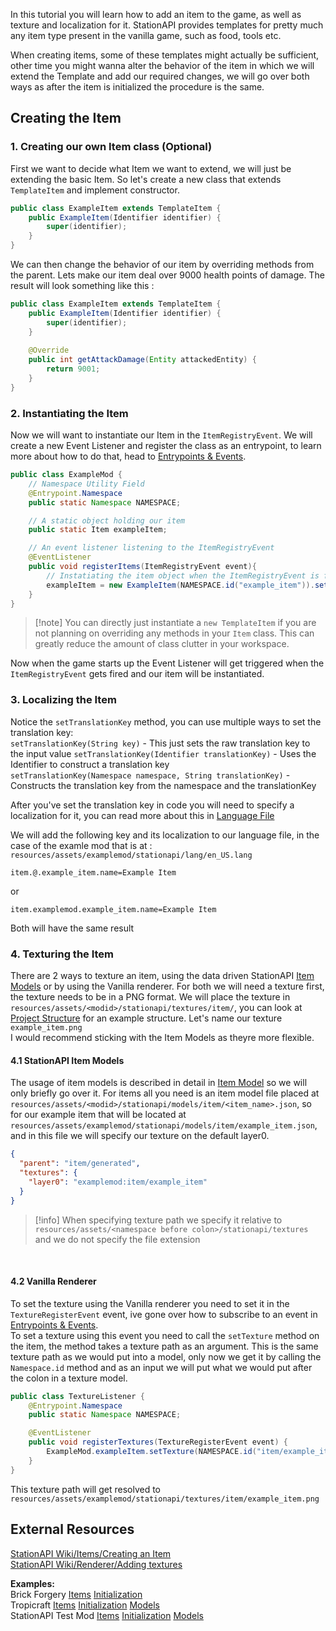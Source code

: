 In this tutorial you will learn how to add an item to the game, as well as texture and localization for it. StationAPI provides templates for pretty much any item type present in the vanilla game, such as food, tools etc.  

When creating items, some of these templates might actually be sufficient, other time you might wanna alter the behavior of the item in which we will extend the Template and add our required changes, we will go over both ways as after the item is initialized the procedure is the same.  

## Creating the Item
### 1. Creating our own Item class (Optional)
First we want to decide what Item we want to extend, we will just be extending the basic Item. So let's create a new class that extends `TemplateItem` and implement constructor.  

```java
public class ExampleItem extends TemplateItem {  
    public ExampleItem(Identifier identifier) {  
        super(identifier);  
    }  
}
```

We can then change the behavior of our item by overriding methods from the parent. Lets make our item deal over 9000 health points of damage. The result will look something like this :  

```java
public class ExampleItem extends TemplateItem {  
    public ExampleItem(Identifier identifier) {  
        super(identifier);  
    }  
  
    @Override  
    public int getAttackDamage(Entity attackedEntity) {  
        return 9001;  
    }  
}
```

### 2. Instantiating the Item
Now we will want to instantiate our Item in the `ItemRegistryEvent`. We will create a new Event Listener and register the class as an entrypoint, to learn more about how to do that, head to [Entrypoints & Events](Entrypoints%20&%20Events.md).

```java
public class ExampleMod {
	// Namespace Utility Field
	@Entrypoint.Namespace  
	public static Namespace NAMESPACE;

	// A static object holding our item
	public static Item exampleItem;

	// An event listener listening to the ItemRegistryEvent
	@EventListener  
	public void registerItems(ItemRegistryEvent event){
		// Instatiating the item object when the ItemRegistryEvent is fired
		exampleItem = new ExampleItem(NAMESPACE.id("example_item")).setTranslationKey(NAMESPACE, "example_item");
	}
}
```

> [!note] You can directly just instantiate a `new TemplateItem` if you are not planning on overriding any methods in your `Item` class. This can greatly reduce the amount of class clutter in your workspace.

Now when the game starts up the Event Listener will get triggered when the  `ItemRegistryEvent` gets fired and our item will be instantiated.  
### 3. Localizing the Item
Notice the `setTranslationKey` method, you can use multiple ways to set the translation key:  
`setTranslationKey(String key)` - This just sets the raw translation key to the input value
`setTranslationKey(Identifier translationKey)` - Uses the Identifier to construct a translation key  
`setTranslationKey(Namespace namespace, String translationKey)` - Constructs the translation key from the namespace and the translationKey  

After you've set the translation key in code you will need to specify a localization for it, you can read more about this in [Language File](Language%20File.md)  

We will add the following key and its localization to our language file, in the case of the examle mod that is at : `resources/assets/examplemod/stationapi/lang/en_US.lang`

```properties
item.@.example_item.name=Example Item
```

or  

```properties
item.examplemod.example_item.name=Example Item
```

Both will have the same result

### 4. Texturing the Item
There are 2 ways to texture an item, using the data driven StationAPI [Item Models](Item%20Model.md) or by using the Vanilla renderer.  For both we will need a texture first, the texture needs to be in a PNG format. We will place the texture in `resources/assets/<modid>/stationapi/textures/item/`, you can look at [Project Structure](Project%20Structure.md) for an example structure. Let's name our texture `example_item.png`  
I would recommend sticking with the Item Models as theyre more flexible.

#### 4.1 StationAPI Item Models
The usage of item models is described in detail in [Item Model](Item%20Model.md) so we will only briefly go over it. For items all you need is an item model file placed at `resources/assets/<modid>/stationapi/models/item/<item_name>.json`, so for our example item that will be located at `resources/assets/examplemod/stationapi/models/item/example_item.json`, and in this file we will specify our texture on the default layer0. 

```json
{  
  "parent": "item/generated",  
  "textures": {  
    "layer0": "examplemod:item/example_item"  
  }  
}
```

>[!info] When specifying texture path we specify it relative to `resources/assets/<namespace before colon>/stationapi/textures` and we do not specify the file extension

  &nbsp;
#### 4.2 Vanilla Renderer
To set the texture using the Vanilla renderer you need to set it in the `TextureRegisterEvent` event, ive gone over how to subscribe to an event in [Entrypoints & Events](Entrypoints%20&%20Events.md).   
To set a texture using this event you need to call the `setTexture` method on the item, the method takes a texture path as an argument. This is the same texture path as we would put into a model, only now we get it by calling the `Namespace.id` method and as an input we will put what we would put after the colon in a texture model.

```java
public class TextureListener {
    @Entrypoint.Namespace
    public static Namespace NAMESPACE;

    @EventListener
    public void registerTextures(TextureRegisterEvent event) {
        ExampleMod.exampleItem.setTexture(NAMESPACE.id("item/example_item"));
    }
}
```

This texture path will get resolved to `resources/assets/examplemod/stationapi/textures/item/example_item.png`

## External Resources
[StationAPI Wiki/Items/Creating an Item](https://github.com/ModificationStation/StationAPI/wiki/Creating-an-item)  
[StationAPI Wiki/Renderer/Adding textures](https://github.com/ModificationStation/StationAPI/wiki/Adding-textures)  

**Examples:**  
Brick Forgery [Items](https://github.com/Atilist/BrickForgery/tree/master/src/main/java/net/alternateadventure/brickforgery/items)  [Initialization](https://github.com/Atilist/BrickForgery/blob/master/src/main/java/net/alternateadventure/brickforgery/events/init/ItemListener.java)  
Tropicraft [Items](https://github.com/DanyGames2014/Tropicraft/tree/master/src/main/java/net/danygames2014/tropicraft/item)  [Initialization](https://github.com/DanyGames2014/Tropicraft/blob/master/src/main/java/net/danygames2014/tropicraft/Tropicraft.java#L141)  [Models](https://github.com/DanyGames2014/Tropicraft/tree/master/src/main/resources/assets/tropicraft/stationapi/models/item)   
StationAPI Test Mod [Items](https://github.com/ModificationStation/StationAPI/tree/master/src/test/java/net/modificationstation/sltest/item)  [Initialization](https://github.com/ModificationStation/StationAPI/blob/master/src/test/java/net/modificationstation/sltest/item/ItemListener.java)  [Models](https://github.com/ModificationStation/StationAPI/tree/master/src/test/resources/assets/sltest/stationapi/models/item)



